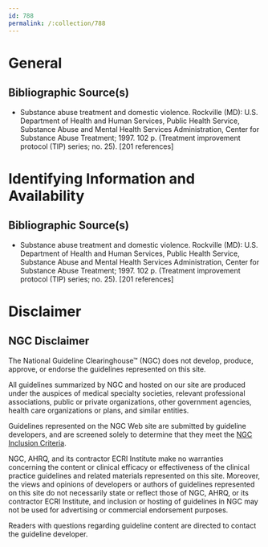 ```yaml
---
id: 788
permalink: /:collection/788
---
```


# General

## Bibliographic Source(s)

- Substance abuse treatment and domestic violence. Rockville (MD): U.S. Department of Health and Human Services, Public Health Service, Substance Abuse and Mental Health Services Administration, Center for Substance Abuse Treatment; 1997. 102 p. (Treatment improvement protocol (TIP) series; no. 25). [201 references]

# Identifying Information and Availability

## Bibliographic Source(s)

- Substance abuse treatment and domestic violence. Rockville (MD): U.S. Department of Health and Human Services, Public Health Service, Substance Abuse and Mental Health Services Administration, Center for Substance Abuse Treatment; 1997. 102 p. (Treatment improvement protocol (TIP) series; no. 25). [201 references]

# Disclaimer

## NGC Disclaimer

The National Guideline Clearinghouse™ (NGC) does not develop, produce, approve, or endorse the guidelines represented on this site.

All guidelines summarized by NGC and hosted on our site are produced under the auspices of medical specialty societies, relevant professional associations, public or private organizations, other government agencies, health care organizations or plans, and similar entities.

Guidelines represented on the NGC Web site are submitted by guideline developers, and are screened solely to determine that they meet the [NGC Inclusion Criteria](/help-and-about/summaries/inclusion-criteria).

NGC, AHRQ, and its contractor ECRI Institute make no warranties concerning the content or clinical efficacy or effectiveness of the clinical practice guidelines and related materials represented on this site. Moreover, the views and opinions of developers or authors of guidelines represented on this site do not necessarily state or reflect those of NGC, AHRQ, or its contractor ECRI Institute, and inclusion or hosting of guidelines in NGC may not be used for advertising or commercial endorsement purposes.

Readers with questions regarding guideline content are directed to contact the guideline developer.

